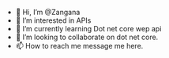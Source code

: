 - 👋 Hi, I’m @Zangana
- 👀 I’m interested in APIs
- 🌱 I’m currently learning Dot net core wep api
- 💞️ I’m looking to collaborate on dot net core.
- 📫 How to reach me message me here. 

<!---
Zangana/Zangana is a ✨ special ✨ repository because its `README.md` (this file) appears on your GitHub profile.
You can click the Preview link to take a look at your changes.
--->
